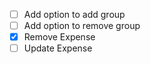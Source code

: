 - [ ] Add option to add group
- [ ] Add option to remove group
- [X] Remove Expense
- [ ] Update Expense